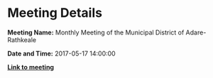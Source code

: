 # Meeting Details

**Meeting Name:** Monthly Meeting of the Municipal District of Adare-Rathkeale

**Date and Time:** 2017-05-17 14:00:00

**<a href="https://www.limerick.ie/council/whats-on/monthly-meeting-municipal-district-adare-rathkeale-0" target="_blank">Link to meeting</a>**
